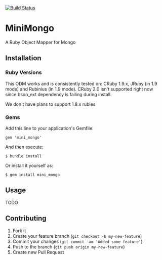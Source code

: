 [![Build Status](https://secure.travis-ci.org/robertomiranda/mini_mongo.png)](http://travis-ci.org/robertomiranda/mini_mongo)
# MiniMongo

A Ruby Object Mapper for Mongo

## Installation

### Ruby Versions

This ODM works and is consistently tested on: CRuby 1.9.x, JRuby (in 1.9 mode) and Rubinius (in 1.9 mode). CRuby 2.0 isn't supported right now since bson_ext dependency is failing during install.

We don't have plans to support 1.8.x rubies

### Gems

Add this line to your application's Gemfile:

    gem 'mini_mongo'

And then execute:

    $ bundle install

Or install it yourself as:

    $ gem install mini_mongo

## Usage

TODO


## Contributing

1. Fork it
2. Create your feature branch (`git checkout -b my-new-feature`)
3. Commit your changes (`git commit -am 'Added some feature'`)
4. Push to the branch (`git push origin my-new-feature`)
5. Create new Pull Request

